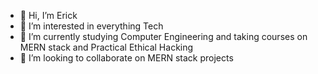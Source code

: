 - 👋 Hi, I’m Erick
- 👀 I’m interested in everything Tech
- 🌱 I’m currently studying Computer Engineering and taking courses on MERN stack and Practical Ethical Hacking
- 💞️ I’m looking to collaborate on MERN stack projects



